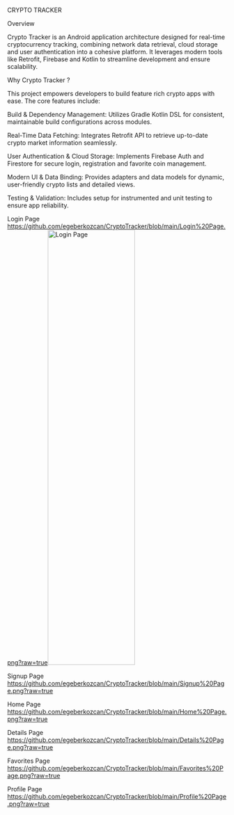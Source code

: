 CRYPTO TRACKER

Overview

Crypto Tracker is an Android application architecture designed for real-time cryptocurrency tracking, combining network data retrieval, cloud storage and user authentication into a cohesive platform. It leverages modern tools like Retrofit, Firebase and Kotlin to streamline development and ensure scalability.

Why Crypto Tracker ?

This project empowers developers to build feature rich crypto apps with ease. The core features include:

  Build & Dependency Management: Utilizes Gradle Kotlin DSL for consistent, maintainable build configurations across modules.

  Real-Time Data Fetching: Integrates Retrofit API to retrieve up-to-date crypto market information seamlessly.

  User Authentication & Cloud Storage: Implements Firebase Auth and Firestore for secure login, registration and favorite coin management.

  Modern UI & Data Binding: Provides adapters and data models for dynamic, user-friendly crypto lists and detailed views.

  Testing & Validation: Includes setup for instrumented and unit testing to ensure app reliability.

  Login Page
  https://github.com/egeberkozcan/CryptoTracker/blob/main/Login%20Page.png?raw=true<img width="200" height="1000" alt="Login Page" src="https://github.com/user-attachments/assets/74b3ee76-924a-4b66-acfe-eb20331e48e3" />


  Signup Page
  https://github.com/egeberkozcan/CryptoTracker/blob/main/Signup%20Page.png?raw=true
  
  Home Page
  https://github.com/egeberkozcan/CryptoTracker/blob/main/Home%20Page.png?raw=true

  Details Page
  https://github.com/egeberkozcan/CryptoTracker/blob/main/Details%20Page.png?raw=true

  Favorites Page
  https://github.com/egeberkozcan/CryptoTracker/blob/main/Favorites%20Page.png?raw=true

  Profile Page
  https://github.com/egeberkozcan/CryptoTracker/blob/main/Profile%20Page.png?raw=true
  
 

  
